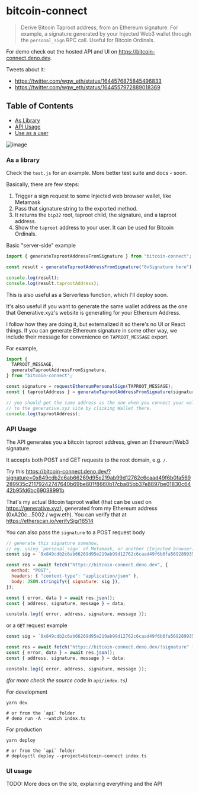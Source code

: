 # bitcoin-connect

> Derive Bitcoin Taproot address, from an Ethereum signature. For example, a signature generated by your Injected Web3 wallet through the `personal_sign` RPC call. Useful for Bitcoin Ordinals.

For demo check out the hosted API and UI on https://bitcoin-connect.deno.dev.

Tweets about it:

- https://twitter.com/wgw_eth/status/1644576875845496833
- https://twitter.com/wgw_eth/status/1644557972889018369

## Table of Contents

- [As Library](#as-a-library)
- [API Usage](#api-usage)
- [Use as a user](#ui-usage)

![image](https://user-images.githubusercontent.com/5038030/230706652-cbc02d1a-a7f2-4c76-ac0b-cde27650ac74.png)

### As a library

Check the `test.js` for an example.
More better test suite and docs - soon.

Basically, there are few steps:

1. Trigger a sign request to some Injected web browser wallet, like Metamask
2. Pass that signature string to the exported method.
3. It returns the `bip32` root, taproot child, the signature, and a taproot address.
4. Show the `taproot` address to your user. It can be used for Bitcoin Ordinals.

Basic "server-side" example

```js
import { generateTaprootAddressFromSignature } from "bitcoin-connect";

const result = generateTaprootAddressFromSignature("0xSignature here");

console.log(result);
console.log(result.taprootAddress);
```

This is also useful as a Serverless function, which I'll deploy soon.

It's also useful if you want to generate the same wallet address as the one that Generative.xyz's website is generating for your Ethereum Address.

I follow how they are doing it, but externalized it so there's no UI or React things.
If you can generate Ethereum signature in some other way, we include their message for convenience on `TAPROOT_MESSAGE` export.

For example,

```js
import {
  TAPROOT_MESSAGE,
  generateTaprootAddressFromSignature,
} from "bitcoin-connect";

const signature = requestEthereumPersonalSign(TAPROOT_MESSAGE);
const { taprootAddress } = generateTaprootAddressFromSignature(signature);

// you should get the same address as the one when you connect your wallet
// to the generative.xyz site by clicking Wallet there.
console.log(taprootAddress);
```

### API Usage

The API generates you a bitcoin taproot address, given an Ethereum/Web3 signature.

It accepts both POST and GET requests to the root domain, e.g. `/`.

Try this https://bitcoin-connect.deno.dev/?signature=0x849cdb2c6ab66269d95e219ab99d12762c6caad49f6b0fa569289935c21179242747640b69be801f8660b17cba85bb37e8897be01830c6442b95fd6bc69038991b

That's my actual Bitcoin taproot wallet (that can be used on https://generative.xyz), generated from my Ethereum address (0xA20c...5002 / wgw.eth). You can verify that at https://etherscan.io/verifySig/16514

You can also pass the `signature` to a POST request body

```js
// generate this signature somehow,
// eg. using `personal_sign` of Metamask, or another (Injected browser) wallet
const sig = `0x849cdb2c6ab66269d95e219ab99d12762c6caad49f6b0fa569289935c21179242747640b69be801f8660b17cba85bb37e8897be01830c6442b95fd6bc69038991b`;

const res = await fetch("https://bitcoin-connect.deno.dev", {
  method: "POST",
  headers: { "content-type": "application/json" },
  body: JSON.stringify({ signature: sig }),
});

const { error, data } = await res.json();
const { address, signature, message } = data;

constole.log({ error, address, signature, message });
```

or a `GET` request example

```js
const sig = `0x849cdb2c6ab66269d95e219ab99d12762c6caad49f6b0fa569289935c21179242747640b69be801f8660b17cba85bb37e8897be01830c6442b95fd6bc69038991b`;

const res = await fetch("https://bitcoin-connect.deno.dev/?signature" + sig);
const { error, data } = await res.json();
const { address, signature, message } = data;

constole.log({ error, address, signature, message });
```

_(for more check the source code in `api/index.ts`)_

For development

```
yarn dev

# or from the `api` folder
# deno run -A --watch index.ts
```

For production

```
yarn deploy

# or from the `api` folder
# deployctl deploy --project=bitcoin-connect index.ts
```

### UI usage

TODO: More docs on the site, explaining everything and the API
